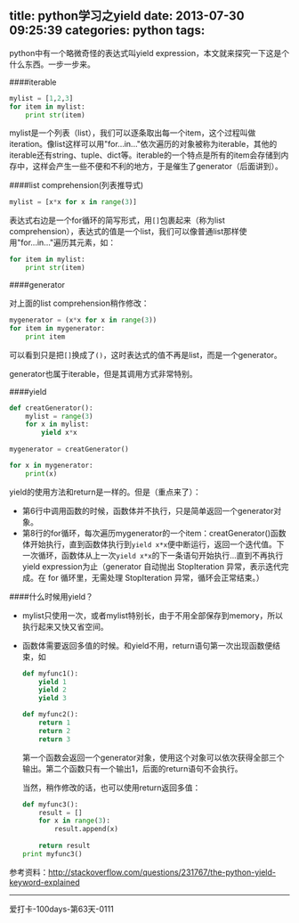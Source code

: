 title: python学习之yield
date: 2013-07-30 09:25:39
categories: python
tags:
---
python中有一个略微奇怪的表达式叫yield expression，本文就来探究一下这是个什么东西。一步一步来。

####iterable

```python
mylist = [1,2,3]
for item in mylist:
    print str(item)
```

mylist是一个列表（list），我们可以逐条取出每一个item，这个过程叫做iteration。像list这样可以用"for...in..."依次遍历的对象被称为iterable，其他的iterable还有string、tuple、dict等。iterable的一个特点是所有的item会存储到内存中，这样会产生一些不便和不利的地方，于是催生了generator（后面讲到）。


<!--more-->

####list comprehension(列表推导式)

```python
mylist = [x*x for x in range(3)]
```

表达式右边是一个for循环的简写形式，用`[]`包裹起来（称为list comprehension），表达式的值是一个list，我们可以像普通list那样使用"for...in..."遍历其元素，如：

```python
for item in mylist:
    print str(item)
```

####generator

对上面的list comprehension稍作修改：

```python
mygenerator = (x*x for x in range(3))
for item in mygenerator:
    print item
```

可以看到只是把`[]`换成了`()`，这时表达式的值不再是list，而是一个generator。

generator也属于iterable，但是其调用方式非常特别。

####yield

```python
def creatGenerator():
    mylist = range(3)
    for x in mylist:
        yield x*x
        
mygenerator = creatGenerator()

for x in mygenerator:
    print(x)
```

yield的使用方法和return是一样的。但是（重点来了）：

* 第6行中调用函数的时候，函数体并不执行，只是简单返回一个generator对象。
* 第8行的for循环，每次遍历mygenerator的一个item：creatGenerator()函数体开始执行，直到函数体执行到`yield x*x`便中断运行，返回一个迭代值。下一次循环，函数体从上一次`yield x*x`的下一条语句开始执行...直到不再执行yield expression为止（generator 自动抛出 StopIteration 异常，表示迭代完成。在 for 循环里，无需处理 StopIteration 异常，循环会正常结束。）

####什么时候用yield？

* mylist只使用一次，或者mylist特别长，由于不用全部保存到memory，所以执行起来又快又省空间。
* 函数体需要返回多值的时候。和yield不用，return语句第一次出现函数便结束，如
  ```python
  def myfunc1():
      yield 1
      yield 2
      yield 3
  
  def myfunc2():
      return 1
      return 2
      return 3
  ```
  
  第一个函数会返回一个generator对象，使用这个对象可以依次获得全部三个输出。第二个函数只有一个输出1，后面的return语句不会执行。
  
  当然，稍作修改的话，也可以使用return返回多值：
  
  ```python
  def myfunc3():
      result = []
      for x in range(3):
          result.append(x)
        
      return result
  print myfunc3()
  ```
  
参考资料：<http://stackoverflow.com/questions/231767/the-python-yield-keyword-explained>  

---
爱打卡-100days-第63天-0111